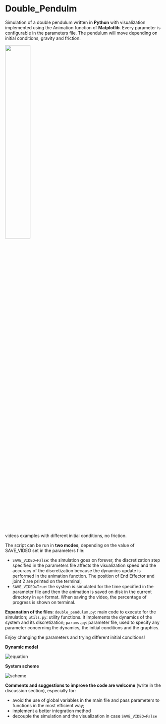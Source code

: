 # Double_Pendulm
Simulation of a double pendulum written in **Python** with visualization implemented using the Animation function of **Matplotlib**.
Every parameter is configurable in the parameters file. The pendulum will move depending on initial conditions, gravity and friction.

<img src="https://user-images.githubusercontent.com/100198704/231795094-6fdc78e5-9349-4eb9-a9a2-8cb2d591a416.png" width=40%>

videos examples with different initial conditions, no friction.


The script can be run in **two modes**, depending on the value of SAVE_VIDEO set in the parameters file:
- `SAVE_VIDEO=False`: the simulation goes on forever, the discretization step specified in the parameters file affects the visualization speed and the accuracy of the discretization because the dynamics update is performed in the animation function. The position of End Effector and joint 2 are printed on the terminal;
- `SAVE_VIDEO=True`: the system is simulated for the time specified in the parameter file and then the animation is saved on disk in the current directory in `mp4` format. When saving the video, the percentage of progress is shown on terminal.

**Expanation of the files**:
`double_pendulum.py`: main code to execute for the simulation;
`utils.py`: utility functions. It implements the dynamics of the system and its discretization;
`params.py`: parameter file, used to specify any parameter concerning the dynamics, the initial conditions and the graphics. 

Enjoy changing the parameters and trying different initial conditions!


**Dynamic model**

![equation](https://user-images.githubusercontent.com/100198704/231793024-0843b32f-b863-4cdc-b679-236908df053c.svg)

**System scheme**

![scheme](https://user-images.githubusercontent.com/100198704/231793573-39874c63-d99e-4404-816b-356cd95e450b.svg)

**Comments and suggestions to improve the code are welcome** (write in the discussion section), especially for:
- avoid the use of global variables in the main file and pass parameters to functions in the most efficient way;
- implement a better integration method
- decouple the simulation and the visualization in case `SAVE_VIDEO=False`

